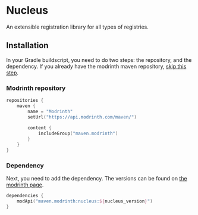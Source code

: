 # Nucleus

An extensible registration library for all types of registries.

## Installation

In your Gradle buildscript, you need to do two steps: the repository, and the dependency. If you already have the modrinth
maven repository, [skip this step](#dependency).

### Modrinth repository

```kotlin
repositories {
    maven {
        name = "Modrinth"
        setUrl("https://api.modrinth.com/maven/")
        
        content {
            includeGroup("maven.modrinth")
        }
    }
}
```

### Dependency

Next, you need to add the dependency. The versions can be found on [the modrinth page](https://modrinth.com/mod/nucleus/versions).

```kotlin
dependencies {
    modApi("maven.modrinth:nucleus:${nucleus_version}")
}
```